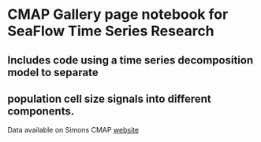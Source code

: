 # CMAP Gallery page notebook for SeaFlow Time Series Research

## Includes code using a time series decomposition model to separate
## population cell size signals into different components. 

Data available on Simons CMAP [website](https://simonscmap.com/catalog/datasets/all_SeaFlow_cruises_v1_5)
